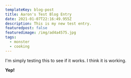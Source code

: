 ```yaml
---
templateKey: blog-post
title: Aaron's Test Blog Entry
date: 2021-01-07T22:16:49.955Z
description: This is my new test entry.
featuredpost: false
featuredimage: /img/ad4a4575.jpg
tags:
  - monster
  - cooking
---
```

I'm simply testing this to see if it works.  I think it is working.



**Yep!**